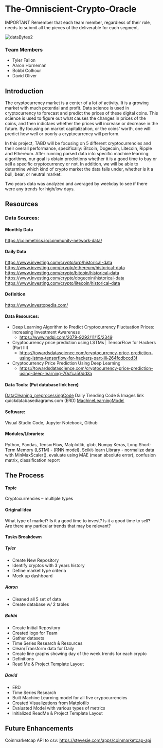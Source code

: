 # The-Omniscient-Crypto-Oracle
IMPORTANT
Remember that each team member, regardless of their role, needs to submit all the pieces of the deliverable for each segment.


![dataBytes2](https://user-images.githubusercontent.com/114044192/223600108-0371d529-3bad-4187-a8e3-ffb8a3c347f8.jpg) 
### Team Members
* Tyler Fallon
* Aaron Horneman
* Bobbi Colhour
* David Oliver

## Introduction

The cryptocurrency market is a center of a lot of activity. It is a growing market with much potential and profit. Data science is used in cryptocurrency to forecast and predict the prices of these digital coins. This science is used to figure out what causes the changes in prices of the coins, and then indictaes whether the prices will increase or decrease in the future. By focusing on market capitalization, or the coins' worth, one will predict how well or poorly a cryptocurrency will perform. 

In this project, TABD will be focusing on 5 different cryptocurrencies and their overall performance, specifically: Bitcoin, Dogecoin, Litecoin, Ripple and Ethereum. After running parsed data into specific machine learning algorithms, our goal is obtain predictions whether it is a good time to buy or sell a specific cryptocurrency or not. In addition, we will be able to determine which kind of crypto market the data falls under, whether is it a bull, bear, or neutral market.

Two years data was analyzed and averaged by weekday to see if there were any trends for high/low days. 


## Resources

### Data Sources: 
#### Monthly Data
https://coinmetrics.io/community-network-data/

#### Daily Data
https://www.investing.com/crypto/xrp/historical-data 
https://www.investing.com/crypto/ethereum/historical-data 
https://www.investing.com/crypto/bitcoin/historical-data 
https://www.investing.com/crypto/dogecoin/historical-data
https://www.investing.com/crypto/litecoin/historical-data

#### Definition
https://www.investopedia.com/

#### Data Resources: 
  - Deep Learning Algorithm to Predict Cryptocurrency Fluctuation Prices: Increasing Investment Awareness
      - https://www.mdpi.com/2079-9292/11/15/2349
  - Cryptocurrency price prediction using LSTMs | TensorFlow for Hackers (Part III)  
      - https://towardsdatascience.com/cryptocurrency-price-prediction-using-lstms-tensorflow-for-hackers-part-iii-264fcdbccd3f
  - Cryptocurrency Price Prediction Using Deep Learning
      - https://towardsdatascience.com/cryptocurrency-price-prediction-using-deep-learning-70cfca50dd3a
  
#### Data Tools: (Put database link here)
[DataCleaning_preprocessingCode](.ipynb)
Daily Trending Code & Images link
quickdatabasediagrams.com (ERD) 
[MachineLearningModel](.ipynb) 


#### Software: 
Visual Studio Code, Jupyter Notebook, Github

#### Modules/Libraries: 
Python, Pandas, TensorFlow, Matplotlib, glob, Numpy
Keras, Long Short-Term Memory (LSTM) - (RNN model),
Scikit-learn Library - normalize data with MinMaxScaler(), evaluate using MAE (mean absolute error), confusion matrix, classification report

## The Process
#### Topic
Cryptocurrencies – multiple types
#### Original Idea
What type of market? 
Is it a good time to invest?
Is it a good time to sell?  
Are there any particular trends that may be relevant?

#### Tasks Breakdown
##### Tyler
- Create New Repository
- Identify cryptos with 3 years history
- Define market type criteria
- Mock up dashboard

##### Aaron
- Cleaned all 5 set of data
- Create database w/ 2 tables

##### Bobbi
- Create Initial Repository
- Created logo for Team
- Gather datasets
- Time Series Research & Resources
- Clean/Transform data for Daily
- Create line graphs showing day of the week trends for each crypto
- Definitions
- Read Me & Project Template Layout

##### David
- ERD
- Time Series Research
- Built Machine Learning model for all five crypocurrencies
- Created Visualizations from Matplotlib
- Evaluated Model with various types of metrics
- Initialized ReadMe & Project Template Layout

## Future Enhancements
Coinmarketcap API to csv: https://stevesie.com/apps/coinmarketcap-api
